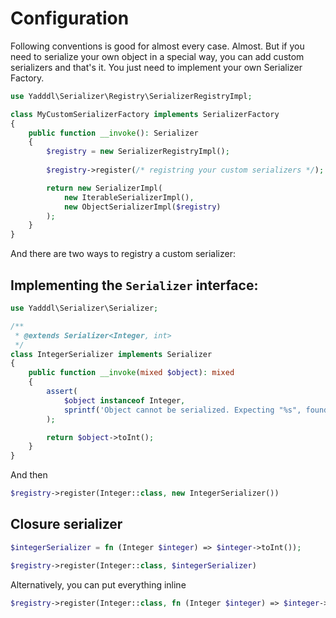 # Configuration

Following conventions is good for almost every case. Almost. But if you need to serialize your own object in a special
way, you can add custom serializers and that's it. You just need to implement your own Serializer Factory.

```php
use Yadddl\Serializer\Registry\SerializerRegistryImpl;

class MyCustomSerializerFactory implements SerializerFactory
{
    public function __invoke(): Serializer
    {
        $registry = new SerializerRegistryImpl();
        
        $registry->register(/* registring your custom serializers */);

        return new SerializerImpl(
            new IterableSerializerImpl(), 
            new ObjectSerializerImpl($registry)
        );
    }
}
```

And there are two ways to registry a custom serializer: 

## Implementing the `Serializer` interface:

```php
use Yadddl\Serializer\Serializer;

/**
 * @extends Serializer<Integer, int>
 */
class IntegerSerializer implements Serializer
{
    public function __invoke(mixed $object): mixed
    {
        assert(
            $object instanceof Integer, 
            sprintf('Object cannot be serialized. Expecting "%s", found "%s"', Integer::class, $object::class)
        );

        return $object->toInt();
    }
}
````
And then
```php
$registry->register(Integer::class, new IntegerSerializer())
```

## Closure serializer

```php
$integerSerializer = fn (Integer $integer) => $integer->toInt());

$registry->register(Integer::class, $integerSerializer)
```
Alternatively, you can put everything  inline

```php
$registry->register(Integer::class, fn (Integer $integer) => $integer->toInt());
```
